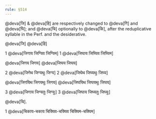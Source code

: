```yaml
---
rule: §514
---
```


@deva[जि] & @deva[हि] are respectively changed to @deva[गि] and @deva[घि]; and @deva[चि] optionally to @deva[कि], after the reduplicative syllable in the Perf. and the desiderative.

@deva[जि] @deva[हि]

1 @deva[जिगाय जिग्यिव जिग्यिम] 1 @deva[जिघाय जिघ्यिव जिघ्यिम]

@deva[जिगय जिगय] @deva[जिघय जिघय]

2 @deva[जिगेथ जिग्यथुः जिग्य] 2 @deva[जिघेथ जिघ्यथुः जिघ्य]

@deva[जिगयिथ जिगयथुः जिगय] @deva[जिघयिथ जिघयथुः जिघय]

3 @deva[जिगाय जिग्यतुः जिग्युः] 3 @deva[जिघाय जिघ्यतुः जिघ्युः]

@deva[चि].

1 @deva[चिकाय-चकाय चिक्यिव-चक्यिव चिक्यिम-चक्यिम]